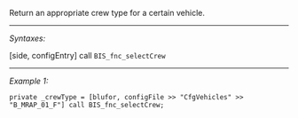 Return an appropriate crew type for a certain vehicle.<br>


---
*Syntaxes:*

[side, configEntry] call `BIS_fnc_selectCrew`

---
*Example 1:*

```sqf
private _crewType = [blufor, configFile >> "CfgVehicles" >> "B_MRAP_01_F"] call BIS_fnc_selectCrew;
```